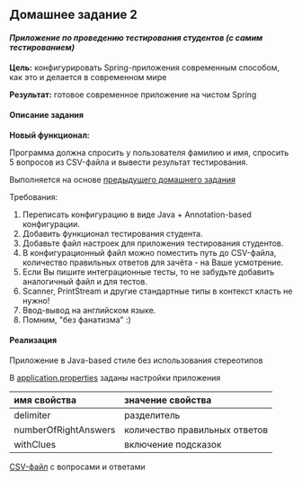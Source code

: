 ## Домашнее задание 2
#### *Приложение по проведению тестирования студентов (с самим тестированием)*
**Цель:** конфигурировать Spring-приложения современным способом, как это и делается в современном мире 

**Результат:** готовое современное приложение на чистом Spring
#### Описание задания

**Новый функционал:**

Программа должна спросить у пользователя фамилию и имя, спросить 5 вопросов из CSV-файла и вывести результат тестирования.

Выполняется на основе [предыдущего домашнего задания](../spring-01) 

Требования:

1. Переписать конфигурацию в виде Java + Annotation-based конфигурации.
2. Добавить функционал тестирования студента.
3. Добавьте файл настроек для приложения тестирования студентов.
4. В конфигурационный файл можно поместить путь до CSV-файла, количество правильных ответов для зачёта - на Ваше усмотрение.
5. Если Вы пишите интеграционные тесты, то не забудьте добавить аналогичный файл и для тестов.
6. Scanner, PrintStream и другие стандартные типы в контекст класть не нужно!
7. Ввод-вывод на английском языке.
8. Помним, "без фанатизма" :)

#### Реализация
Приложение в Java-based стиле без использования стереотипов

В [application.properties](./src/main/resources/application.properties) заданы настройки приложения

| имя свойства | значение свойства |
| :--- | :---  |
| delimiter | разделитель  |
| numberOfRightAnswers | количество правильных ответов |
| withClues | включение подсказок |

[CSV-файл](./src/main/resources/tests.csv) с вопросами и ответами
